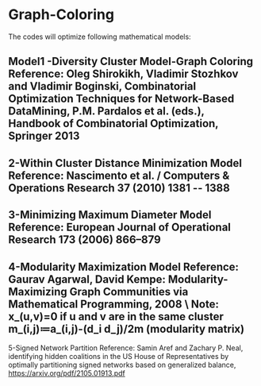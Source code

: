 # Graph-Coloring

The codes will optimize following mathematical models:

Model1 -Diversity Cluster Model-Graph Coloring
Reference: Oleg Shirokikh, Vladimir Stozhkov and Vladimir Boginski, Combinatorial Optimization Techniques for Network-Based DataMining, P.M. Pardalos et al. (eds.), Handbook of Combinatorial Optimization, Springer 2013
--------------------------------------------------------------------------------------------------------------
2-Within Cluster Distance Minimization Model
Reference: Nascimento et al. / Computers & Operations Research 37 (2010) 1381 -- 1388
--------------------------------------------------------------------------------------------------------------
3-Minimizing Maximum Diameter Model
Reference: European Journal of Operational Research 173 (2006) 866–879
--------------------------------------------------------------------------------------------------------------
4-Modularity Maximization Model
Reference: Gaurav Agarwal, David Kempe: Modularity-Maximizing Graph Communities via Mathematical Programming, 2008 \\
Note: x_(u,v)=0 if u and v are in the same cluster
m_(i,j)≔a_(i,j)-(d_i d_j)/2m   (modularity matrix)
--------------------------------------------------------------------------------------------------------------
5-Signed Network Partition
Reference: Samin Aref and Zachary P. Neal, identifying hidden coalitions in the US House of Representatives by optimally partitioning signed networks based on generalized balance, https://arxiv.org/pdf/2105.01913.pdf 
